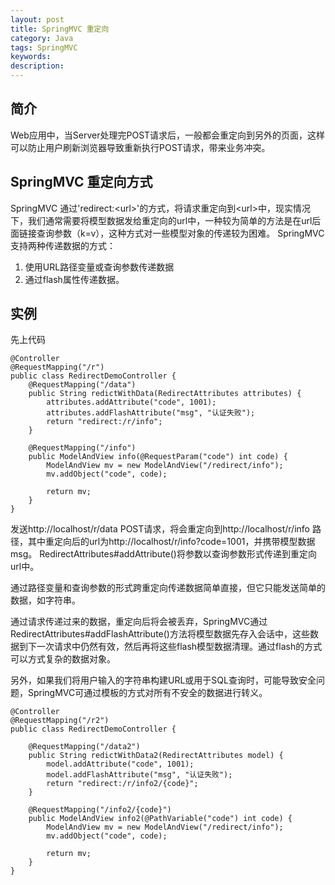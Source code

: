 ```yaml
---
layout: post
title: SpringMVC 重定向
category: Java
tags: SpringMVC
keywords:
description:
---
```


## 简介
Web应用中，当Server处理完POST请求后，一般都会重定向到另外的页面，这样可以防止用户刷新浏览器导致重新执行POST请求，带来业务冲突。

## SpringMVC 重定向方式
SpringMVC 通过'redirect:&lt;url&gt;'的方式，将请求重定向到&lt;url&gt;中，现实情况下，我们通常需要将模型数据发给重定向的url中，一种较为简单的方法是在url后面链接查询参数（k=v），这种方式对一些模型对象的传递较为困难。
SpringMVC支持两种传递数据的方式：

1. 使用URL路径变量或查询参数传递数据
2. 通过flash属性传递数据。

## 实例

先上代码

	@Controller
	@RequestMapping("/r")
	public class RedirectDemoController {
		@RequestMapping("/data")
		public String redictWithData(RedirectAttributes attributes) {
			attributes.addAttribute("code", 1001);
			attributes.addFlashAttribute("msg", "认证失败");
			return "redirect:/r/info";
		}

		@RequestMapping("/info")
		public ModelAndView info(@RequestParam("code") int code) {
			ModelAndView mv = new ModelAndView("/redirect/info");
			mv.addObject("code", code);

			return mv;
		}
	}

发送http://localhost/r/data POST请求，将会重定向到http://localhost/r/info 路径，其中重定向后的url为http://localhost/r/info?code=1001，并携带模型数据msg。
RedirectAttributes#addAttribute()将参数以查询参数形式传递到重定向url中。

通过路径变量和查询参数的形式跨重定向传递数据简单直接，但它只能发送简单的数据，如字符串。

通过请求传递过来的数据，重定向后将会被丢弃，SpringMVC通过RedirectAttributes#addFlashAttribute()方法将模型数据先存入会话中，这些数据到下一次请求中仍然有效，然后再将这些flash模型数据清理。通过flash的方式可以方式复杂的数据对象。


另外，如果我们将用户输入的字符串构建URL或用于SQL查询时，可能导致安全问题，SpringMVC可通过模板的方式对所有不安全的数据进行转义。

	@Controller
	@RequestMapping("/r2")
	public class RedirectDemoController {

		@RequestMapping("/data2")
		public String redictWithData2(RedirectAttributes model) {
			model.addAttribute("code", 1001);
			model.addFlashAttribute("msg", "认证失败");
			return "redirect:/r/info2/{code}";
		}

		@RequestMapping("/info2/{code}")
		public ModelAndView info2(@PathVariable("code") int code) {
			ModelAndView mv = new ModelAndView("/redirect/info");
			mv.addObject("code", code);

			return mv;
		}
	}